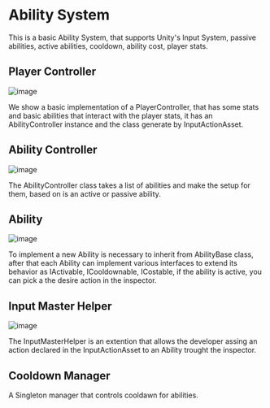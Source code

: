 # Ability System


This is a basic Ability System, that supports Unity's Input System, passive abilities, active abilities, cooldown, ability cost, player stats.

## Player Controller

![image](https://user-images.githubusercontent.com/20919016/224188316-cb30befa-4631-4afd-afa3-3eaeb1973683.png)

We show a basic implementation of a PlayerController, that has some stats and basic abilities that interact with the player stats, it has an AbilityController instance and the class generate by InputActionAsset.

## Ability Controller

![image](https://user-images.githubusercontent.com/20919016/224189042-f0383f06-a613-4bbb-a25d-b718faef2433.png)

The AbilityController class takes a list of abilities and make the setup for them, based on is an active or passive ability.

## Ability

![image](https://user-images.githubusercontent.com/20919016/224189100-c4facf13-0cbe-4e57-b9e3-959888b5ad00.png)

To implement a new Ability is necessary to inherit from AbilityBase class, after that each Ability can implement various interfaces to extend its behavior as IActivable, ICooldownable, ICostable, if the ability is active, you can pick a the desire action in the inspector.

## Input Master Helper

![image](https://user-images.githubusercontent.com/20919016/224189302-3aeb50b2-7811-435f-a4ae-a3d23ff70e0c.png)

The InputMasterHelper is an extention that allows the developer assing an action declared in the InputActionAsset to an Ability trought the inspector.

## Cooldown Manager

A Singleton manager that controls cooldawn for abilities.
